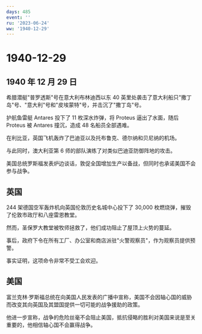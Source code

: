 ```yaml
---
days: 485
event: ''
ru: '2023-06-24'
ww: '1940-12-29'
---
```


# 1940-12-29

## 1940 年 12 月 29 日

希腊潜艇"普罗透斯"号在意大利布林迪西以东 40
英里处袭击了意大利船只"撒丁岛"号、"意大利"号和"皮埃蒙特"号，并击沉了"撒丁岛"号。

护航鱼雷艇 Antares 投下了 11 枚深水炸弹，将 Proteus 逼出了水面，随后
Proteus 被 Antares 撞沉，造成 48 名船员全部遇难。

在利比亚，英国飞机轰炸了巴迪亚以及托布鲁克、德尔纳和贝尼纳的机场。

与此同时，澳大利亚第 6 师的部队演练了对类似巴迪亚防御阵地的攻击。

美国总统罗斯福发表炉边谈话，敦促全国增加生产以备战，但同时也承诺美国不会参与战争。

## 英国

244 架德国空军轰炸机向英国伦敦历史名城中心投下了 30,000
枚燃烧弹，摧毁了伦敦市政厅和八座雷恩教堂。

然而，圣保罗大教堂被牧师拯救了，他们成功阻止了屋顶上火势的蔓延。

事后，政府下令在所有工厂、办公室和商店派驻"火警观察员"，作为观察员提供预警。

事实证明，这项命令非常不受工会欢迎。

## 美国

富兰克林·罗斯福总统在向美国人民发表的广播中宣称，美国不会因轴心国的威胁而改变其向英国及其盟国提供一切可能的战争援助的政策。

他进一步宣称，战争的危险丝毫不会阻止美国，抵抗侵略的胜利对美国来说是至关重要的，他相信轴心国不会赢得战争。